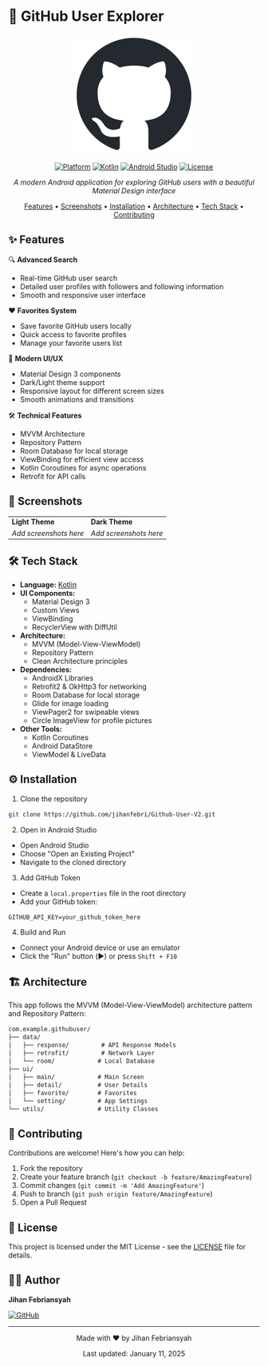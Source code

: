 # 🚀 GitHub User Explorer

<div align="center">

![GitHub User Explorer](app/src/main/res/drawable/launcher_github.png)

[![Platform](https://img.shields.io/badge/Platform-Android-green.svg)](https://www.android.com/) 
[![Kotlin](https://img.shields.io/badge/Kotlin-1.8.0-blue.svg)](https://kotlinlang.org/)
[![Android Studio](https://img.shields.io/badge/Android%20Studio-2023.1.1-green.svg)](https://developer.android.com/studio)
[![License](https://img.shields.io/badge/License-MIT-blue.svg)](LICENSE)

*A modern Android application for exploring GitHub users with a beautiful Material Design interface*

[Features](#features) • [Screenshots](#screenshots) • [Installation](#installation) • [Architecture](#architecture) • [Tech Stack](#tech-stack) • [Contributing](#contributing)

</div>

## ✨ Features

🔍 **Advanced Search**
- Real-time GitHub user search
- Detailed user profiles with followers and following information
- Smooth and responsive user interface

❤️ **Favorites System**
- Save favorite GitHub users locally
- Quick access to favorite profiles
- Manage your favorite users list

🎨 **Modern UI/UX**
- Material Design 3 components
- Dark/Light theme support
- Responsive layout for different screen sizes
- Smooth animations and transitions

🛠️ **Technical Features**
- MVVM Architecture
- Repository Pattern
- Room Database for local storage
- ViewBinding for efficient view access
- Kotlin Coroutines for async operations
- Retrofit for API calls

## 📱 Screenshots

<div align="center">
<table>
<tr>
<td><strong>Light Theme</strong></td>
<td><strong>Dark Theme</strong></td>
</tr>
<tr>
<td><em>Add screenshots here</em></td>
<td><em>Add screenshots here</em></td>
</tr>
</table>
</div>

## 🛠️ Tech Stack

- **Language:** [Kotlin](https://kotlinlang.org/)
- **UI Components:**
  - Material Design 3
  - Custom Views
  - ViewBinding
  - RecyclerView with DiffUtil
- **Architecture:**
  - MVVM (Model-View-ViewModel)
  - Repository Pattern
  - Clean Architecture principles
- **Dependencies:**
  - AndroidX Libraries
  - Retrofit2 & OkHttp3 for networking
  - Room Database for local storage
  - Glide for image loading
  - ViewPager2 for swipeable views
  - Circle ImageView for profile pictures
- **Other Tools:**
  - Kotlin Coroutines
  - Android DataStore
  - ViewModel & LiveData

## ⚙️ Installation

1. Clone the repository
```bash
git clone https://github.com/jihanfebri/Github-User-V2.git
```

2. Open in Android Studio
- Open Android Studio
- Choose "Open an Existing Project"
- Navigate to the cloned directory

3. Add GitHub Token
- Create a `local.properties` file in the root directory
- Add your GitHub token:
```properties
GITHUB_API_KEY=your_github_token_here
```

4. Build and Run
- Connect your Android device or use an emulator
- Click the "Run" button (▶️) or press `Shift + F10`

## 🏗️ Architecture

This app follows the MVVM (Model-View-ViewModel) architecture pattern and Repository Pattern:

```
com.example.githubuser/
├── data/
│   ├── response/         # API Response Models
│   ├── retrofit/         # Network Layer
│   └── room/            # Local Database
├── ui/
│   ├── main/            # Main Screen
│   ├── detail/          # User Details
│   ├── favorite/        # Favorites
│   └── setting/         # App Settings
└── utils/               # Utility Classes
```

## 🤝 Contributing

Contributions are welcome! Here's how you can help:

1. Fork the repository
2. Create your feature branch (`git checkout -b feature/AmazingFeature`)
3. Commit changes (`git commit -m 'Add AmazingFeature'`)
4. Push to branch (`git push origin feature/AmazingFeature`)
5. Open a Pull Request

## 📄 License

This project is licensed under the MIT License - see the [LICENSE](LICENSE) file for details.

## 👨‍💻 Author

**Jihan Febriansyah**

[![GitHub](https://img.shields.io/badge/GitHub-jihanfebri-black?logo=github)](https://github.com/jihanfebri)

---
<div align="center">
Made with ❤️ by Jihan Febriansyah

Last updated: January 11, 2025
</div>
